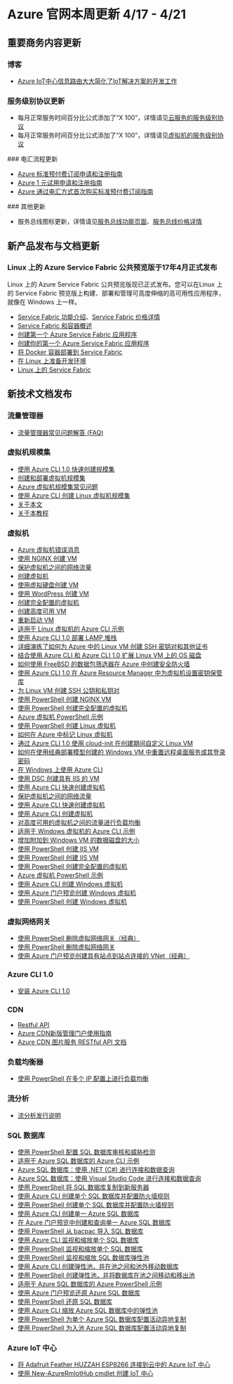 <properties
	pageTitle="Azure 官网本周更新 | Azure"
    description="Azure 官网本周更新"
    services=""
    documentationCenter=""
    authors=""
    manager=""
    editor=""
    tags=""/>

<tags ms.service="weekly-updates" ms.date="" wacn.date="" wacn.lang="cn"/>

# Azure 官网本周更新 4/17 - 4/21
## 重要商务内容更新
### 博客
<ul>
<li><a id="weekly-updates-4-24_blog-iot-hub-message-routing " href="/blog/2017/04/19/iot-hub-message-routing ">Azure IoT中心信息路由大大简化了IoT解决方案的开发工作</a></li>
</ul>

### 服务级别协议更新
<ul>
<li>每月正常服务时间百分比公式添加了“X 100”，详情请见<a id="weekly-updates-4-24_sla-cloud-services" href="/support/sla/cloud-services/">云服务的服务级别协议</a></li>
<li>每月正常服务时间百分比公式添加了“X 100”，详情请见<a id="weekly-updates-4-24_sla-virtual-machines" href="/support/sla/virtual-machines/">虚拟机的服务级别协议</a></li>
</ul>
### 电汇流程更新
<ul>
<li><a id="weekly-updates-4-24_pricing-azure-pia-application-and-signup" href="/pricing/billing/azure-pia-application-and-signup">Azure 标准预付费订阅申请和注册指南</a></li>
<li><a id="weekly-updates-4-24_pricing-azure-1rmb-trial-application-and-signup" href="/pricing/billing/azure-1rmb-trial-application-and-signup">Azure 1 元试用申请和注册指南</a></li>
<li><a id="weekly-updates-4-24_pricing-azure-wire-transfer-pia-new" href="/pricing/billing/azure-wire-transfer-pia-new">Azure 通过电汇方式首次购买标准预付费订阅指南</a></li>
</ul>
### 其他更新
<ul>
<li>服务总线图标更新，详情请见<a id="weekly-updates-4-24_home-messaging" href="/home/features/messaging/">服务总线功能页面</a>、<a id="weekly-updates-4-24_pricing-messaging" href="/pricing/details/messaging/">服务总线价格详情</a></li>
</ul>

## 新产品发布与文档更新
### Linux 上的 Azure Service Fabric 公共预览版于17年4月正式发布
Linux 上的 Azure Service Fabric 公共预览版现已正式发布。您可以在Linux 上的 Service Fabric 预览版上构建、部署和管理可高度伸缩的高可用性应用程序，就像在 Windows 上一样。
<ul>
<li><a id="weekly-updates-4-24_home-service-fabric" href="/home/features/service-fabric/">Service Fabric 功能介绍</a>、<a id="weekly-updates-4-24_pricing-service-fabric" href="/pricing/details/service-fabric/">Service Fabric 价格详情</a></li>
<li><a id="weekly-updates-4-24_documentation-service-fabric-containers-overview" href="/documentation/articles/service-fabric-containers-overview/">Service Fabric 和容器概述</a></li>
<li><a id="weekly-updates-4-24_documentation-service-fabric-create-your-first-linux-application-with-csharp" href="/documentation/articles/service-fabric-create-your-first-linux-application-with-csharp/">创建第一个 Azure Service Fabric 应用程序</a></li>
<li><a id="weekly-updates-4-24_documentation-service-fabric-create-your-first-linux-application-with-java" href="/documentation/articles/service-fabric-create-your-first-linux-application-with-java/">创建你的第一个 Azure Service Fabric 应用程序</a></li>
<li><a id="weekly-updates-4-24_documentation-service-fabric-deploy-container-linux" href="/documentation/articles/service-fabric-deploy-container-linux/">将 Docker 容器部署到 Service Fabric</a></li>
<li><a id="weekly-updates-4-24_documentation-service-fabric-get-started-linux" href="/documentation/articles/service-fabric-get-started-linux/">在 Linux 上准备开发环境</a></li>
<li><a id="weekly-updates-4-24_documentation-service-fabric-linux-overview" href="/documentation/articles/service-fabric-linux-overview/">Linux 上的 Service Fabric</a></li>
</ul>


## 新技术文档发布
### 流量管理器
<ul>
<li><a id="weekly-updates-4-24_documentation-traffic-manager-FAQs" href="/documentation/articles/traffic-manager-FAQs/">流量管理器常见问题解答 (FAQ)</a></li>
</ul>

### 虚拟机规模集
<ul>
<li><a id="weekly-updates-4-24_documentation-virtual-machine-scale-sets-cli-quick-create-cli-nodejs" href="/documentation/articles/virtual-machine-scale-sets-cli-quick-create-cli-nodejs/">使用 Azure CLI 1.0 快速创建规模集</a></li>
<li><a id="weekly-updates-4-24_documentation-virtual-machine-scale-sets-create" href="/documentation/articles/virtual-machine-scale-sets-create/">创建和部署虚拟机规模集</a></li>
<li><a id="weekly-updates-4-24_documentation-virtual-machine-scale-sets-faq" href="/documentation/articles/virtual-machine-scale-sets-faq/">Azure 虚拟机规模集常见问题</a></li>
<li><a id="weekly-updates-4-24_documentation-virtual-machine-scale-sets-linux-create-cli-nodejs" href="/documentation/articles/virtual-machine-scale-sets-linux-create-cli-nodejs/">使用 Azure CLI 创建 Linux 虚拟机规模集</a></li>
<li><a id="weekly-updates-4-24_documentation-virtual-machine-scale-sets-mvss-existing-vnet" href="/documentation/articles/virtual-machine-scale-sets-mvss-existing-vnet/">关于本文</a></li>
<li><a id="weekly-updates-4-24_documentation-virtual-machine-scale-sets-mvss-start" href="/documentation/articles/virtual-machine-scale-sets-mvss-start/">关于本教程</a></li>
</ul>

### 虚拟机
<ul>
<li><a id="weekly-updates-4-24_documentation-virtual-machines-error-messages" href="/documentation/articles/virtual-machines-error-messages/">Azure 虚拟机错误消息</a></li>
<li><a id="weekly-updates-4-24_documentation-virtual-machines-linux-cli-sample-create-vm-nginx" href="/documentation/articles/virtual-machines-linux-cli-sample-create-vm-nginx/">使用 NGINX 创建 VM</a></li>
<li><a id="weekly-updates-4-24_documentation-virtual-machines-linux-cli-sample-create-vm-nsg" href="/documentation/articles/virtual-machines-linux-cli-sample-create-vm-nsg/">保护虚拟机之间的网络流量</a></li>
<li><a id="weekly-updates-4-24_documentation-virtual-machines-linux-cli-sample-create-vm-quick-create" href="/documentation/articles/virtual-machines-linux-cli-sample-create-vm-quick-create/">创建虚拟机</a></li>
<li><a id="weekly-updates-4-24_documentation-virtual-machines-linux-cli-sample-create-vm-vhd" href="/documentation/articles/virtual-machines-linux-cli-sample-create-vm-vhd/">使用虚拟硬盘创建 VM</a></li>
<li><a id="weekly-updates-4-24_documentation-virtual-machines-linux-cli-sample-create-vm-wordpress" href="/documentation/articles/virtual-machines-linux-cli-sample-create-vm-wordpress/">使用 WordPress 创建 VM</a></li>
<li><a id="weekly-updates-4-24_documentation-virtual-machines-linux-cli-sample-create-vm" href="/documentation/articles/virtual-machines-linux-cli-sample-create-vm/">创建完全配置的虚拟机</a></li>
<li><a id="weekly-updates-4-24_documentation-virtual-machines-linux-cli-sample-nlb" href="/documentation/articles/virtual-machines-linux-cli-sample-nlb/">创建高度可用 VM</a></li>
<li><a id="weekly-updates-4-24_documentation-virtual-machines-linux-cli-sample-restart-by-tag" href="/documentation/articles/virtual-machines-linux-cli-sample-restart-by-tag/">重新启动 VM</a></li>
<li><a id="weekly-updates-4-24_documentation-virtual-machines-linux-cli-samples" href="/documentation/articles/virtual-machines-linux-cli-samples/">适用于 Linux 虚拟机的 Azure CLI 示例</a></li>
<li><a id="weekly-updates-4-24_documentation-virtual-machines-linux-create-lamp-stack-nodejs" href="/documentation/articles/virtual-machines-linux-create-lamp-stack-nodejs/">使用 Azure CLI 1.0 部署 LAMP 堆栈</a></li>
<li><a id="weekly-updates-4-24_documentation-virtual-machines-linux-create-ssh-keys-detailed" href="/documentation/articles/virtual-machines-linux-create-ssh-keys-detailed/">详细演练了如何为 Azure 中的 Linux VM 创建 SSH 密钥对和其他证书</a></li>
<li><a id="weekly-updates-4-24_documentation-virtual-machines-linux-expand-disks-nodejs" href="/documentation/articles/virtual-machines-linux-expand-disks-nodejs/">结合使用 Azure CLI 和 Azure CLI 1.0 扩展 Linux VM 上的 OS 磁盘</a></li>
<li><a id="weekly-updates-4-24_documentation-virtual-machines-linux-freebsd-pf-nat" href="/documentation/articles/virtual-machines-linux-freebsd-pf-nat/">如何使用 FreeBSD 的数据包筛选器在 Azure 中创建安全防火墙</a></li>
<li><a id="weekly-updates-4-24_documentation-virtual-machines-linux-key-vault-setup-cli-nodejs" href="/documentation/articles/virtual-machines-linux-key-vault-setup-cli-nodejs/">使用 Azure CLI 1.0 在 Azure Resource Manager 中为虚拟机设置密钥保管库</a></li>
<li><a id="weekly-updates-4-24_documentation-virtual-machines-linux-mac-create-ssh-keys" href="/documentation/articles/virtual-machines-linux-mac-create-ssh-keys/">为 Linux VM 创建 SSH 公钥和私钥对</a></li>
<li><a id="weekly-updates-4-24_documentation-virtual-machines-linux-powershell-sample-create-vm-nginx" href="/documentation/articles/virtual-machines-linux-powershell-sample-create-vm-nginx/">使用 PowerShell 创建 NGINX VM</a></li>
<li><a id="weekly-updates-4-24_documentation-virtual-machines-linux-powershell-sample-create-vm" href="/documentation/articles/virtual-machines-linux-powershell-sample-create-vm/">使用 PowerShell 创建完全配置的虚拟机</a></li>
<li><a id="weekly-updates-4-24_documentation-virtual-machines-linux-powershell-samples" href="/documentation/articles/virtual-machines-linux-powershell-samples/">Azure 虚拟机 PowerShell 示例</a></li>
<li><a id="weekly-updates-4-24_documentation-virtual-machines-linux-quick-create-powershell" href="/documentation/articles/virtual-machines-linux-quick-create-powershell/">使用 PowerShell 创建 Linux 虚拟机</a></li>
<li><a id="weekly-updates-4-24_documentation-virtual-machines-linux-tag-nodejs" href="/documentation/articles/virtual-machines-linux-tag-nodejs/">如何在 Azure 中标记 Linux 虚拟机</a></li>
<li><a id="weekly-updates-4-24_documentation-virtual-machines-linux-using-cloud-init-nodejs" href="/documentation/articles/virtual-machines-linux-using-cloud-init-nodejs/">通过 Azure CLI 1.0 使用 cloud-init 在创建期间自定义 Linux VM</a></li>
<li><a id="weekly-updates-4-24_documentation-virtual-machines-windows-classic-reset-rdp" href="/documentation/articles/virtual-machines-windows-classic-reset-rdp/">如何在使用经典部署模型创建的 Windows VM 中重置远程桌面服务或其登录密码</a></li>
<li><a id="weekly-updates-4-24_documentation-virtual-machines-windows-cli-options" href="/documentation/articles/virtual-machines-windows-cli-options/">在 Windows 上使用 Azure CLI</a></li>
<li><a id="weekly-updates-4-24_documentation-virtual-machines-windows-cli-sample-create-iis-using-dsc" href="/documentation/articles/virtual-machines-windows-cli-sample-create-iis-using-dsc/">使用 DSC 创建具有 IIS 的 VM</a></li>
<li><a id="weekly-updates-4-24_documentation-virtual-machines-windows-cli-sample-create-vm-iis" href="/documentation/articles/virtual-machines-windows-cli-sample-create-vm-iis/">使用 Azure CLI 快速创建虚拟机</a></li>
<li><a id="weekly-updates-4-24_documentation-virtual-machines-windows-cli-sample-create-vm-nsg" href="/documentation/articles/virtual-machines-windows-cli-sample-create-vm-nsg/">保护虚拟机之间的网络流量</a></li>
<li><a id="weekly-updates-4-24_documentation-virtual-machines-windows-cli-sample-create-vm-quick-create" href="/documentation/articles/virtual-machines-windows-cli-sample-create-vm-quick-create/">使用 Azure CLI 快速创建虚拟机</a></li>
<li><a id="weekly-updates-4-24_documentation-virtual-machines-windows-cli-sample-create-vm" href="/documentation/articles/virtual-machines-windows-cli-sample-create-vm/">使用 Azure CLI 创建虚拟机</a></li>
<li><a id="weekly-updates-4-24_documentation-virtual-machines-windows-cli-sample-nlb" href="/documentation/articles/virtual-machines-windows-cli-sample-nlb/">对高度可用的虚拟机之间的流量进行负载均衡</a></li>
<li><a id="weekly-updates-4-24_documentation-virtual-machines-windows-cli-samples" href="/documentation/articles/virtual-machines-windows-cli-samples/">适用于 Windows 虚拟机的 Azure CLI 示例</a></li>
<li><a id="weekly-updates-4-24_documentation-virtual-machines-windows-expand-data-disks" href="/documentation/articles/virtual-machines-windows-expand-data-disks/">增加附加到 Windows VM 的数据磁盘的大小</a></li>
<li><a id="weekly-updates-4-24_documentation-virtual-machines-windows-powershell-sample-create-iis-using-dsc" href="/documentation/articles/virtual-machines-windows-powershell-sample-create-iis-using-dsc/">使用 PowerShell 创建 IIS VM</a></li>
<li><a id="weekly-updates-4-24_documentation-virtual-machines-windows-powershell-sample-create-vm-iis" href="/documentation/articles/virtual-machines-windows-powershell-sample-create-vm-iis/">使用 PowerShell 创建 IIS VM</a></li>
<li><a id="weekly-updates-4-24_documentation-virtual-machines-windows-powershell-sample-create-vm" href="/documentation/articles/virtual-machines-windows-powershell-sample-create-vm/">使用 PowerShell 创建完全配置的虚拟机</a></li>
<li><a id="weekly-updates-4-24_documentation-virtual-machines-windows-powershell-samples" href="/documentation/articles/virtual-machines-windows-powershell-samples/">Azure 虚拟机 PowerShell 示例</a></li>
<li><a id="weekly-updates-4-24_documentation-virtual-machines-windows-quick-create-cli" href="/documentation/articles/virtual-machines-windows-quick-create-cli/">使用 Azure CLI 创建 Windows 虚拟机</a></li>
<li><a id="weekly-updates-4-24_documentation-virtual-machines-windows-quick-create-portal" href="/documentation/articles/virtual-machines-windows-quick-create-portal/">使用 Azure 门户预览创建 Windows 虚拟机</a></li>
<li><a id="weekly-updates-4-24_documentation-virtual-machines-windows-quick-create-powershell" href="/documentation/articles/virtual-machines-windows-quick-create-powershell/">使用 PowerShell 创建 Windows 虚拟机</a></li>
</ul>

### 虚拟网络网关
<ul>
<li><a id="weekly-updates-4-24_documentation-vpn-gateway-delete-vnet-gateway-classic-powershell" href="/documentation/articles/vpn-gateway-delete-vnet-gateway-classic-powershell/">使用 PowerShell 删除虚拟网络网关（经典）</a></li>
<li><a id="weekly-updates-4-24_documentation-vpn-gateway-delete-vnet-gateway-powershell" href="/documentation/articles/vpn-gateway-delete-vnet-gateway-powershell/">使用 PowerShell 删除虚拟网络网关</a></li>
<li><a id="weekly-updates-4-24_documentation-vpn-gateway-howto-site-to-site-classic-portal" href="/documentation/articles/vpn-gateway-howto-site-to-site-classic-portal/">使用 Azure 门户预览创建具有站点到站点连接的 VNet（经典）</a></li>
</ul>

### Azure CLI 1.0
<ul>
<li><a id="weekly-updates-4-24_documentation-cli-install-nodejs" href="/documentation/articles/cli-install-nodejs/">安装 Azure CLI 1.0</a></li>
</ul>

### CDN
<ul>
<li><a id="weekly-updates-4-24_documentation-cdn-api" href="/documentation/articles/cdn-api/">Restful API</a></li>
<li><a id="weekly-updates-4-24_documentation-cdn-management-v2-portal-how-to-use" href="/documentation/articles/cdn-management-v2-portal-how-to-use/">Azure CDN新版管理门户使用指南</a></li>
<li><a id="weekly-updates-4-24_documentation-cdn-image-processing" href="/documentation/articles/cdn-image-processing/">Azure CDN 图片服务 RESTful API 文档</a></li>
</ul>

### 负载均衡器
<ul>
<li><a id="weekly-updates-4-24_documentation-load-balancer-multiple-ip-powershell" href="/documentation/articles/load-balancer-multiple-ip-powershell/">使用 PowerShell 在多个 IP 配置上进行负载均衡</a></li>
</ul>

### 流分析
<ul>
<li><a id="weekly-updates-4-24_documentation-stream-analytics-release-notes" href="/documentation/articles/stream-analytics-release-notes/">流分析发行说明</a></li>
</ul>

### SQL 数据库
<ul>
<li><a id="weekly-updates-4-24_documentation-sql-database-auditing-and-threat-detection-powershell" href="/documentation/articles/sql-database-auditing-and-threat-detection-powershell/">使用 PowerShell 配置 SQL 数据库审核和威胁检测</a></li>
<li><a id="weekly-updates-4-24_documentation-sql-database-cli-samples" href="/documentation/articles/sql-database-cli-samples/">适用于 Azure SQL 数据库的 Azure CLI 示例</a></li>
<li><a id="weekly-updates-4-24_documentation-sql-database-connect-query-dotnet" href="/documentation/articles/sql-database-connect-query-dotnet/">Azure SQL 数据库：使用 .NET (C#) 进行连接和数据查询</a></li>
<li><a id="weekly-updates-4-24_documentation-sql-database-connect-query-vscode" href="/documentation/articles/sql-database-connect-query-vscode/">Azure SQL 数据库：使用 Visual Studio Code 进行连接和数据查询</a></li>
<li><a id="weekly-updates-4-24_documentation-sql-database-copy-database-to-new-server-powershell" href="/documentation/articles/sql-database-copy-database-to-new-server-powershell/">使用 PowerShell 将 SQL 数据库复制到新服务器</a></li>
<li><a id="weekly-updates-4-24_documentation-sql-database-create-and-configure-database-cli" href="/documentation/articles/sql-database-create-and-configure-database-cli/">使用 Azure CLI 创建单个 SQL 数据库并配置防火墙规则</a></li>
<li><a id="weekly-updates-4-24_documentation-sql-database-create-and-configure-database-powershell" href="/documentation/articles/sql-database-create-and-configure-database-powershell/">使用 PowerShell 创建单个 SQL 数据库并配置防火墙规则</a></li>
<li><a id="weekly-updates-4-24_documentation-sql-database-get-started-cli" href="/documentation/articles/sql-database-get-started-cli/">使用 Azure CLI 创建单一 Azure SQL 数据库</a></li>
<li><a id="weekly-updates-4-24_documentation-sql-database-get-started-portal" href="/documentation/articles/sql-database-get-started-portal/">在 Azure 门户预览中创建和查询单一 Azure SQL 数据库</a></li>
<li><a id="weekly-updates-4-24_documentation-sql-database-import-from-bacpac-powershell" href="/documentation/articles/sql-database-import-from-bacpac-powershell/">使用 PowerShell 从 bacpac 导入 SQL 数据库</a></li>
<li><a id="weekly-updates-4-24_documentation-sql-database-monitor-and-scale-database-cli" href="/documentation/articles/sql-database-monitor-and-scale-database-cli/">使用 Azure CLI 监视和缩放单个 SQL 数据库</a></li>
<li><a id="weekly-updates-4-24_documentation-sql-database-monitor-and-scale-database-powershell" href="/documentation/articles/sql-database-monitor-and-scale-database-powershell/">使用 PowerShell 监视和缩放单个 SQL 数据库</a></li>
<li><a id="weekly-updates-4-24_documentation-sql-database-monitor-and-scale-pool-powershell" href="/documentation/articles/sql-database-monitor-and-scale-pool-powershell/">使用 PowerShell 监视和缩放 SQL 数据库弹性池</a></li>
<li><a id="weekly-updates-4-24_documentation-sql-database-move-database-between-pools-cli" href="/documentation/articles/sql-database-move-database-between-pools-cli/">使用 Azure CLI 创建弹性池，并在池之间和池外移动数据库</a></li>
<li><a id="weekly-updates-4-24_documentation-sql-database-move-database-between-pools-powershell" href="/documentation/articles/sql-database-move-database-between-pools-powershell/">使用 PowerShell 创建弹性池，并将数据库在池之间移动和移出池</a></li>
<li><a id="weekly-updates-4-24_documentation-sql-database-powershell-samples" href="/documentation/articles/sql-database-powershell-samples/">适用于 Azure SQL 数据库的 Azure PowerShell 示例</a></li>
<li><a id="weekly-updates-4-24_documentation-sql-database-restore-database-portal" href="/documentation/articles/sql-database-restore-database-portal/">使用 Azure 门户预览还原 Azure SQL 数据库</a></li>
<li><a id="weekly-updates-4-24_documentation-sql-database-restore-database-powershell" href="/documentation/articles/sql-database-restore-database-powershell/">使用 PowerShell 还原 SQL 数据库</a></li>
<li><a id="weekly-updates-4-24_documentation-sql-database-scale-pool-cli" href="/documentation/articles/sql-database-scale-pool-cli/">使用 Azure CLI 缩放 Azure SQL 数据库中的弹性池</a></li>
<li><a id="weekly-updates-4-24_documentation-sql-database-setup-geodr-and-failover-database-powershell" href="/documentation/articles/sql-database-setup-geodr-and-failover-database-powershell/">使用 PowerShell 为单个 Azure SQL 数据库配置活动异地复制</a></li>
<li><a id="weekly-updates-4-24_documentation-sql-database-setup-geodr-and-failover-pool-powershell" href="/documentation/articles/sql-database-setup-geodr-and-failover-pool-powershell/">使用 PowerShell 为入池 Azure SQL 数据库配置活动异地复制</a></li>
</ul>

### Azure IoT 中心
<ul>
<li><a id="weekly-updates-4-24_documentation-iot-hub-arduino-huzzah-esp8266-get-started" href="/documentation/articles/iot-hub-arduino-huzzah-esp8266-get-started/">将 Adafruit Feather HUZZAH ESP8266 连接到云中的 Azure IoT 中心</a></li>
<li><a id="weekly-updates-4-24_documentation-iot-hub-create-using-powershell" href="/documentation/articles/iot-hub-create-using-powershell/">使用 New-AzureRmIotHub cmdlet 创建 IoT 中心</a></li>
</ul>